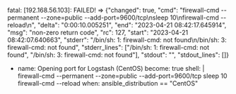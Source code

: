 fatal: [192.168.56.103]: FAILED! => {"changed": true, "cmd": "firewall-cmd --permanent --zone=public --add-port=9600/tcp\nsleep 10\nfirewall-cmd --reload\n", "delta": "0:00:10.005251", "end": "2023-04-21 08:42:17.645914", "msg": "non-zero return code", "rc": 127, "start": "2023-04-21 08:42:07.640663", "stderr": "/bin/sh: 1: firewall-cmd: not found\n/bin/sh: 3: firewall-cmd: not found", "stderr_lines": ["/bin/sh: 1: firewall-cmd: not found", "/bin/sh: 3: firewall-cmd: not found"], "stdout": "", "stdout_lines": []}


- name: Opening port for Logstash (CentOS)
  become: true
  shell: |
    firewall-cmd --permanent --zone=public --add-port=9600/tcp
    sleep 10
    firewall-cmd --reload
  when: ansible_distribution == "CentOS"

